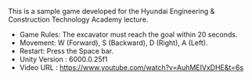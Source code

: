 This is a sample game developed for the Hyundai Engineering & Construction Technology Academy lecture.

- Game Rules: The excavator must reach the goal within 20 seconds.
- Movement: W (Forward), S (Backward), D (Right), A (Left).
- Restart: Press the Space bar.
- Unity Version : 6000.0.25f1
- Video URL : https://www.youtube.com/watch?v=AuhMEIVxDHE&t=6s

